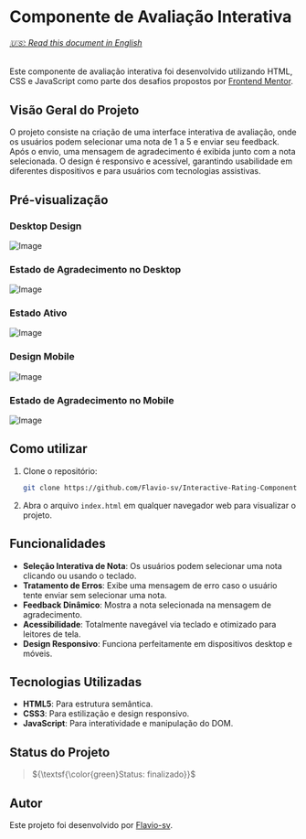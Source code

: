 # Componente de Avaliação Interativa

<h6> <a href="https://github.com/Flavio-sv/Interactive-Rating-Component/blob/main/README.md"> 🇺🇸: Read this document in English</a> </h6>

Este componente de avaliação interativa foi desenvolvido utilizando HTML, CSS e JavaScript como parte dos desafios propostos por [Frontend Mentor](https://www.frontendmentor.io/solutions/interactive-rating-component-with-accessible-javascript-and-responsive-7I7oL_akCk).

## Visão Geral do Projeto

O projeto consiste na criação de uma interface interativa de avaliação, onde os usuários podem selecionar uma nota de 1 a 5 e enviar seu feedback. Após o envio, uma mensagem de agradecimento é exibida junto com a nota selecionada. O design é responsivo e acessível, garantindo usabilidade em diferentes dispositivos e para usuários com tecnologias assistivas.

## Pré-visualização

### Desktop Design
![Image](https://github.com/user-attachments/assets/b91549df-0fd6-4871-96b7-cab15474563d)

### Estado de Agradecimento no Desktop
![Image](https://github.com/user-attachments/assets/cc8845ac-5f66-4822-b944-2bc8839cee60)

### Estado Ativo
![Image](https://github.com/user-attachments/assets/11c8cbdd-98e2-400d-9d93-b56170b5c3f0)

### Design Mobile
![Image](https://github.com/user-attachments/assets/d756ad84-5560-4168-9025-994832e2b2eb)

### Estado de Agradecimento no Mobile
![Image](https://github.com/user-attachments/assets/74367261-5520-474c-9d08-2522b90634d3)

## Como utilizar

1. Clone o repositório:

   ```bash
   git clone https://github.com/Flavio-sv/Interactive-Rating-Component.git
   ```

2. Abra o arquivo `index.html` em qualquer navegador web para visualizar o projeto.

## Funcionalidades

- **Seleção Interativa de Nota**: Os usuários podem selecionar uma nota clicando ou usando o teclado.
- **Tratamento de Erros**: Exibe uma mensagem de erro caso o usuário tente enviar sem selecionar uma nota.
- **Feedback Dinâmico**: Mostra a nota selecionada na mensagem de agradecimento.
- **Acessibilidade**: Totalmente navegável via teclado e otimizado para leitores de tela.
- **Design Responsivo**: Funciona perfeitamente em dispositivos desktop e móveis.

## Tecnologias Utilizadas

- **HTML5**: Para estrutura semântica.
- **CSS3**: Para estilização e design responsivo.
- **JavaScript**: Para interatividade e manipulação do DOM.

## Status do Projeto

> ${\textsf{\color{green}Status: finalizado}}$

## Autor

Este projeto foi desenvolvido por [Flavio-sv](https://github.com/Flavio-sv).
